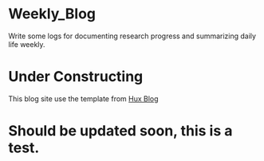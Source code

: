 # Weekly_Blog

Write some logs for documenting research progress and summarizing daily life weekly.

# Under Constructing
This blog site use the template from [Hux Blog](https://github.com/Huxpro/huxpro.github.io)

# Should be updated soon, this is a test.
